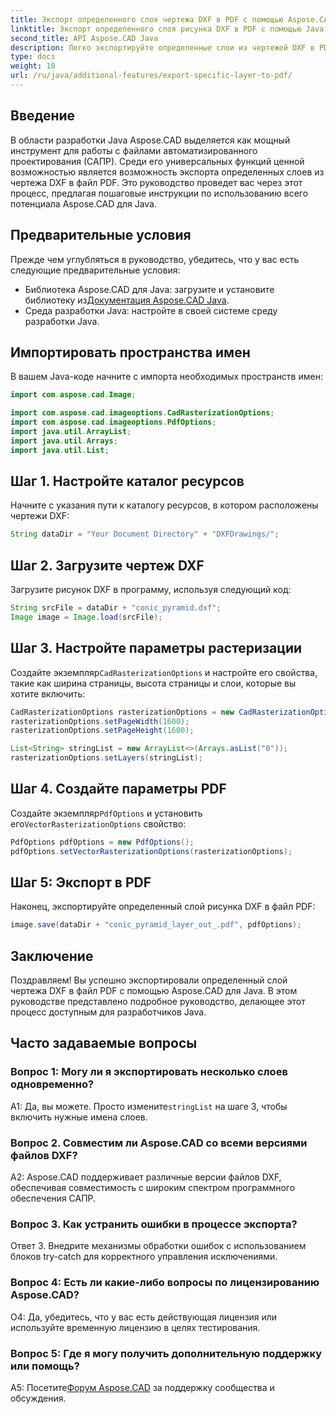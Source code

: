 ```yaml
---
title: Экспорт определенного слоя чертежа DXF в PDF с помощью Aspose.CAD для Java
linktitle: Экспорт определенного слоя рисунка DXF в PDF с помощью Java
second_title: API Aspose.CAD Java
description: Легко экспортируйте определенные слои из чертежей DXF в PDF с помощью Aspose.CAD для Java. Следуйте этому пошаговому руководству для бесшовной интеграции.
type: docs
weight: 18
url: /ru/java/additional-features/export-specific-layer-to-pdf/
---
```

## Введение

В области разработки Java Aspose.CAD выделяется как мощный инструмент для работы с файлами автоматизированного проектирования (САПР). Среди его универсальных функций ценной возможностью является возможность экспорта определенных слоев из чертежа DXF в файл PDF. Это руководство проведет вас через этот процесс, предлагая пошаговые инструкции по использованию всего потенциала Aspose.CAD для Java.

## Предварительные условия

Прежде чем углубляться в руководство, убедитесь, что у вас есть следующие предварительные условия:

-  Библиотека Aspose.CAD для Java: загрузите и установите библиотеку из[Документация Aspose.CAD Java](https://reference.aspose.com/cad/java/).
- Среда разработки Java: настройте в своей системе среду разработки Java.

## Импортировать пространства имен

В вашем Java-коде начните с импорта необходимых пространств имен:

```java
import com.aspose.cad.Image;

import com.aspose.cad.imageoptions.CadRasterizationOptions;
import com.aspose.cad.imageoptions.PdfOptions;
import java.util.ArrayList;
import java.util.Arrays;
import java.util.List;
```

## Шаг 1. Настройте каталог ресурсов

Начните с указания пути к каталогу ресурсов, в котором расположены чертежи DXF:

```java
String dataDir = "Your Document Directory" + "DXFDrawings/";
```

## Шаг 2. Загрузите чертеж DXF

Загрузите рисунок DXF в программу, используя следующий код:

```java
String srcFile = dataDir + "conic_pyramid.dxf";
Image image = Image.load(srcFile);
```

## Шаг 3. Настройте параметры растеризации

 Создайте экземпляр`CadRasterizationOptions` и настройте его свойства, такие как ширина страницы, высота страницы и слои, которые вы хотите включить:

```java
CadRasterizationOptions rasterizationOptions = new CadRasterizationOptions();
rasterizationOptions.setPageWidth(1600);
rasterizationOptions.setPageHeight(1600);

List<String> stringList = new ArrayList<>(Arrays.asList("0"));
rasterizationOptions.setLayers(stringList);
```

## Шаг 4. Создайте параметры PDF

 Создайте экземпляр`PdfOptions` и установить его`VectorRasterizationOptions` свойство:

```java
PdfOptions pdfOptions = new PdfOptions();
pdfOptions.setVectorRasterizationOptions(rasterizationOptions);
```

## Шаг 5: Экспорт в PDF

Наконец, экспортируйте определенный слой рисунка DXF в файл PDF:

```java
image.save(dataDir + "conic_pyramid_layer_out_.pdf", pdfOptions);
```

## Заключение

Поздравляем! Вы успешно экспортировали определенный слой чертежа DXF в файл PDF с помощью Aspose.CAD для Java. В этом руководстве представлено подробное руководство, делающее этот процесс доступным для разработчиков Java.

## Часто задаваемые вопросы

### Вопрос 1: Могу ли я экспортировать несколько слоев одновременно?

 А1: Да, вы можете. Просто измените`stringList` на шаге 3, чтобы включить нужные имена слоев.

### Вопрос 2. Совместим ли Aspose.CAD со всеми версиями файлов DXF?

A2: Aspose.CAD поддерживает различные версии файлов DXF, обеспечивая совместимость с широким спектром программного обеспечения САПР.

### Вопрос 3. Как устранить ошибки в процессе экспорта?

Ответ 3. Внедрите механизмы обработки ошибок с использованием блоков try-catch для корректного управления исключениями.

### Вопрос 4: Есть ли какие-либо вопросы по лицензированию Aspose.CAD?

О4: Да, убедитесь, что у вас есть действующая лицензия или используйте временную лицензию в целях тестирования.

### Вопрос 5: Где я могу получить дополнительную поддержку или помощь?

A5: Посетите[Форум Aspose.CAD](https://forum.aspose.com/c/cad/19) за поддержку сообщества и обсуждения.